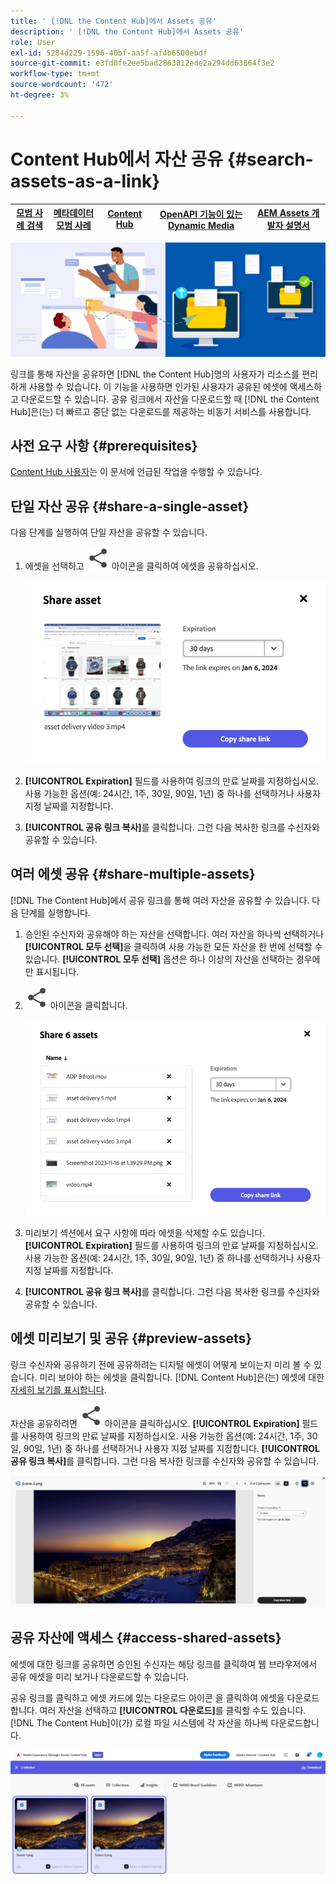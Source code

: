 ```yaml
---
title: ' [!DNL the Content Hub]에서 Assets 공유'
description: ' [!DNL the Content Hub]에서 Assets 공유'
role: User
exl-id: 5284d229-1596-40bf-aa5f-af4b6500ebdf
source-git-commit: e3fd0fe2ee5bad2863812ede2a294dd63864f3e2
workflow-type: tm+mt
source-wordcount: '472'
ht-degree: 3%

---
```


# Content Hub에서 자산 공유 {#search-assets-as-a-link}

| [모범 사례 검색](/help/assets/search-best-practices.md) | [메타데이터 모범 사례](/help/assets/metadata-best-practices.md) | [Content Hub](/help/assets/product-overview.md) | [OpenAPI 기능이 있는 Dynamic Media](/help/assets/dynamic-media-open-apis-overview.md) | [AEM Assets 개발자 설명서](https://developer.adobe.com/experience-cloud/experience-manager-apis/) |
| ------------- | --------------------------- |---------|----|-----|

![자산 배너 이미지 공유](assets/share-assets-banner.png)

링크를 통해 자산을 공유하면 [!DNL the Content Hub]명의 사용자가 리소스를 편리하게 사용할 수 있습니다. 이 기능을 사용하면 인가된 사용자가 공유된 에셋에 액세스하고 다운로드할 수 있습니다. 공유 링크에서 자산을 다운로드할 때 [!DNL the Content Hub]은(는) 더 빠르고 중단 없는 다운로드를 제공하는 비동기 서비스를 사용합니다.

## 사전 요구 사항 {#prerequisites}

[Content Hub 사용자](deploy-content-hub.md#onboard-content-hub-users)는 이 문서에 언급된 작업을 수행할 수 있습니다.

## 단일 자산 공유 {#share-a-single-asset}

다음 단계를 실행하여 단일 자산을 공유할 수 있습니다.

1. 에셋을 선택하고 ![공유 아이콘](assets/share.svg) 아이콘을 클릭하여 에셋을 공유하십시오.

   ![단일 자산 공유](assets/sharing-single-asset.png)

1. **[!UICONTROL Expiration]** 필드를 사용하여 링크의 만료 날짜를 지정하십시오. 사용 가능한 옵션(예: 24시간, 1주, 30일, 90일, 1년) 중 하나를 선택하거나 사용자 지정 날짜를 지정합니다.

1. **[!UICONTROL 공유 링크 복사]**&#x200B;를 클릭합니다. 그런 다음 복사한 링크를 수신자와 공유할 수 있습니다.

## 여러 에셋 공유 {#share-multiple-assets}

[!DNL The Content Hub]에서 공유 링크를 통해 여러 자산을 공유할 수 있습니다. 다음 단계를 실행합니다.

1. 승인된 수신자와 공유해야 하는 자산을 선택합니다. 여러 자산을 하나씩 선택하거나 **[!UICONTROL 모두 선택]**&#x200B;을 클릭하여 사용 가능한 모든 자산을 한 번에 선택할 수 있습니다. **[!UICONTROL 모두 선택]** 옵션은 하나 이상의 자산을 선택하는 경우에만 표시됩니다.

1. ![공유 아이콘](assets/share.svg) 아이콘을 클릭합니다.

   ![여러 자산 공유](assets/sharing-multiple-assets.png)

1. 미리보기 섹션에서 요구 사항에 따라 에셋을 삭제할 수도 있습니다. **[!UICONTROL Expiration]** 필드를 사용하여 링크의 만료 날짜를 지정하십시오. 사용 가능한 옵션(예: 24시간, 1주, 30일, 90일, 1년) 중 하나를 선택하거나 사용자 지정 날짜를 지정합니다.

1. **[!UICONTROL 공유 링크 복사]**&#x200B;를 클릭합니다. 그런 다음 복사한 링크를 수신자와 공유할 수 있습니다.

## 에셋 미리보기 및 공유 {#preview-assets}

링크 수신자와 공유하기 전에 공유하려는 디지털 에셋이 어떻게 보이는지 미리 볼 수 있습니다. 미리 보아야 하는 에셋을 클릭합니다. [!DNL Content Hub]은(는) 에셋에 대한 [자세히 보기를 표시합니다](asset-properties-content-hub.md).

자산을 공유하려면 ![공유 아이콘](assets/share.svg) 아이콘을 클릭하십시오. **[!UICONTROL Expiration]** 필드를 사용하여 링크의 만료 날짜를 지정하십시오. 사용 가능한 옵션(예: 24시간, 1주, 30일, 90일, 1년) 중 하나를 선택하거나 사용자 지정 날짜를 지정합니다. **[!UICONTROL 공유 링크 복사]**&#x200B;를 클릭합니다. 그런 다음 복사한 링크를 수신자와 공유할 수 있습니다.

![Content Hub에서 에셋 미리 보기](assets/preview-assets-content-hub.png)

## 공유 자산에 액세스 {#access-shared-assets}

에셋에 대한 링크를 공유하면 승인된 수신자는 해당 링크를 클릭하여 웹 브라우저에서 공유 에셋을 미리 보거나 다운로드할 수 있습니다.

공유 링크를 클릭하고 에셋 카드에 있는 다운로드 아이콘 을 클릭하여 에셋을 다운로드합니다.  여러 자산을 선택하고 **[!UICONTROL 다운로드]**&#x200B;를 클릭할 수도 있습니다. <!--You can either download original assets or Original+Renditions of an asset.--> [!DNL The Content Hub]이(가) 로컬 파일 시스템에 각 자산을 하나씩 다운로드합니다.

![공유 링크에 액세스](assets/content-hub-access-shared-links.png)
